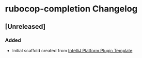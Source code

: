 <!-- Keep a Changelog guide -> https://keepachangelog.com -->

# rubocop-completion Changelog

## [Unreleased]
### Added
- Initial scaffold created from [IntelliJ Platform Plugin Template](https://github.com/JetBrains/intellij-platform-plugin-template)
